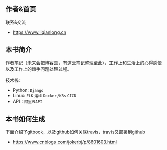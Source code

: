 ## 作者&首页

联系&交流
- https://www.liqianlong.cn

## 本书简介

作者笔记（未来会把博客园，有道云笔记整理至此），工作上和生活上的心得感悟以及工作上的棘手问题处理过程。

技术栈:

- Python: `Django` 
- Linux: `ELK` `运维` `Docker/K8s` `CICD`
- API：`阿里云API`

## 本书如何生成

下面介绍了gitbook，以及github如何关联travis，travis又部署到github
- https://www.cnblogs.com/jokerbj/p/8601603.html